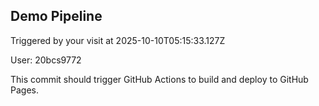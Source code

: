 ## Demo Pipeline

Triggered by your visit at 2025-10-10T05:15:33.127Z

User: 20bcs9772

This commit should trigger GitHub Actions to build and deploy to GitHub Pages.
